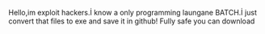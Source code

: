 Hello,im exploit hackers.İ know a only programming laungane BATCH.İ just convert that files to exe and save it in github!
Fully safe you can download
